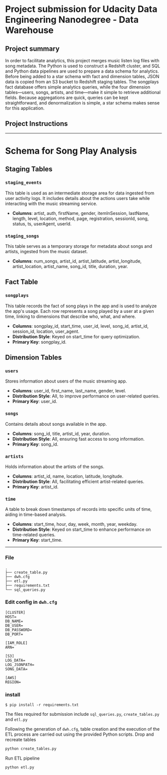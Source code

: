 # Project submission for Udacity Data Engineering Nanodegree - Data Warehouse

## Project summary

In order to facilitate analytics, this project merges music listen log files with song metadata. The Python is used to construct a Redshift cluster, and SQL and Python data pipelines are used to prepare a data schema for analytics. Before being added to a star schema with fact and dimension tables, JSON data is copied from an S3 bucket to Redshift staging tables. The songplays fact database offers simple analytics queries, while the four dimension tables—users, songs, artists, and time—make it simple to retrieve additional fields. Because aggregations are quick, queries can be kept straightforward, and denormalization is simple, a star schema makes sense for this application.

## Project Instructions

---

# Schema for Song Play Analysis

## Staging Tables

### `staging_events`
This table is used as an intermediate storage area for data ingested from user activity logs. It includes details about the actions users take while interacting with the music streaming service.

- **Columns**: artist, auth, firstName, gender, itemInSession, lastName, length, level, location, method, page, registration, sessionId, song, status, ts, userAgent, userId.

### `staging_songs`
This table serves as a temporary storage for metadata about songs and artists, ingested from the music dataset.

- **Columns**: num_songs, artist_id, artist_latitude, artist_longitude, artist_location, artist_name, song_id, title, duration, year.

## Fact Table

### `songplays`
This table records the fact of song plays in the app and is used to analyze the app's usage. Each row represents a song played by a user at a given time, linking to dimensions that describe who, what, and where.

- **Columns**: songplay_id, start_time, user_id, level, song_id, artist_id, session_id, location, user_agent.
- **Distribution Style**: Keyed on start_time for query optimization.
- **Primary Key**: songplay_id.

## Dimension Tables

### `users`
Stores information about users of the music streaming app.

- **Columns**: user_id, first_name, last_name, gender, level.
- **Distribution Style**: All, to improve performance on user-related queries.
- **Primary Key**: user_id.

### `songs`
Contains details about songs available in the app.

- **Columns**: song_id, title, artist_id, year, duration.
- **Distribution Style**: All, ensuring fast access to song information.
- **Primary Key**: song_id.

### `artists`
Holds information about the artists of the songs.

- **Columns**: artist_id, name, location, latitude, longitude.
- **Distribution Style**: All, facilitating efficient artist-related queries.
- **Primary Key**: artist_id.

### `time`
A table to break down timestamps of records into specific units of time, aiding in time-based analysis.

- **Columns**: start_time, hour, day, week, month, year, weekday.
- **Distribution Style**: Keyed on start_time to enhance performance on time-related queries.
- **Primary Key**: start_time.

---
### File

```shell
.
├── create_table.py
├── dwh.cfg
├── etl.py
├── requirements.txt
└── sql_queries.py
```

### Edit config in ```dwh.cfg```

```config
[CLUSTER]
HOST=
DB_NAME=
DB_USER=
DB_PASSWORD=
DB_PORT=

[IAM_ROLE]
ARN=

[S3]
LOG_DATA=
LOG_JSONPATH=
SONG_DATA=

[AWS]
REGION=
```

### install 
```shell
$ pip install -r requirements.txt
```

The files required for submission include ```sql_queries.py```, ```create_tables.py``` and ```etl.py```


Following the generation of ```dwh.cfg```, table creation and the execution of the ETL process are carried out using the provided Python scripts.
Drop and recreate tables

```python
python create_tables.py
```
Run ETL pipeline

```python
python etl.py
```